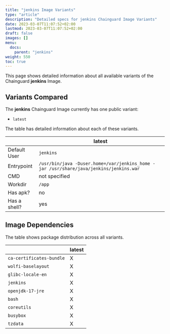 ```yaml
---
title: "jenkins Image Variants"
type: "article"
description: "Detailed specs for jenkins Chainguard Image Variants"
date: 2023-03-07T11:07:52+02:00
lastmod: 2023-03-07T11:07:52+02:00
draft: false
images: []
menu:
  docs:
    parent: "jenkins"
weight: 550
toc: true
---
```


This page shows detailed information about all available variants of the Chainguard **jenkins** Image.

## Variants Compared
The **jenkins** Chainguard Image currently has one public variant: 

- `latest`

The table has detailed information about each of these variants.

|              | latest                                                                                 |
|--------------|----------------------------------------------------------------------------------------|
| Default User | `jenkins`                                                                              |
| Entrypoint   | `/usr/bin/java -Duser.home=/var/jenkins_home -jar /usr/share/java/jenkins/jenkins.war` |
| CMD          | not specified                                                                          |
| Workdir      | `/app`                                                                                 |
| Has apk?     | no                                                                                     |
| Has a shell? | yes                                                                                    |

## Image Dependencies
The table shows package distribution across all variants.

|                          | latest |
|--------------------------|--------|
| `ca-certificates-bundle` | X      |
| `wolfi-baselayout`       | X      |
| `glibc-locale-en`        | X      |
| `jenkins`                | X      |
| `openjdk-17-jre`         | X      |
| `bash`                   | X      |
| `coreutils`              | X      |
| `busybox`                | X      |
| `tzdata`                 | X      |
